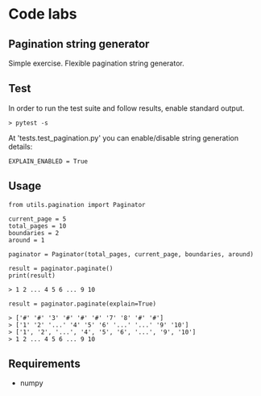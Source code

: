 Code labs
==============================


Pagination string generator
---------------------------

Simple exercise. Flexible pagination string generator.

## Test

In order to run the test suite and follow results, enable standard output.

	> pytest -s

At 'tests.test_pagination.py' you can enable/disable string generation details:

	EXPLAIN_ENABLED = True

## Usage

	from utils.pagination import Paginator

	current_page = 5
	total_pages = 10
	boundaries = 2
	around = 1

	paginator = Paginator(total_pages, current_page, boundaries, around)
	
	result = paginator.paginate() 
	print(result)

	> 1 2 ... 4 5 6 ... 9 10

	result = paginator.paginate(explain=True) 

	> ['#' '#' '3' '#' '#' '#' '7' '8' '#' '#']
	> ['1' '2' '...' '4' '5' '6' '...' '...' '9' '10']
	> ['1', '2', '...', '4', '5', '6', '...', '9', '10']
	> 1 2 ... 4 5 6 ... 9 10	


## Requirements

* numpy